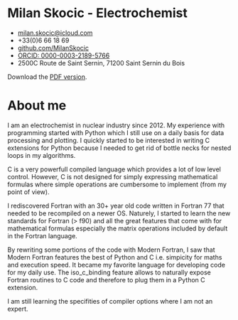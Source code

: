 # Milan Skocic - Electrochemist
	
* [milan.skocic\@icloud.com](mailto://milan.skocic@icloud.com)
* +33(0)6 66 18 69
* [github.com/MilanSkocic](https://www.github.com/MilanSkocic)
* [ORCID: 0000-0003-2189-5766](https://www.orcid.org/0000-0003-2189-5766)
* 2500C Route de Saint Sernin, 71200 Saint Sernin du Bois

Download the [PDF version](./cv-milan_skocic-en.pdf).

# About me

I am an electrochemist in nuclear industry since 2012. My experience with programming started with Python which I still use on a daily basis for data processing and plotting. 
I quickly started to be interested in writing C extensions for Python because I needed to get rid of bottle necks for nested loops in my algorithms. 

C is a very powerfull compiled language which provides a lot of low level control. However, C is not designed for simply expressing mathematical formulas where simple operations are cumbersome to implement (from my point of view).

I rediscovered Fortran with an 30+ year old code written in Fortran 77 that needed to be recompiled on a newer OS. Naturely, I started to learn the new standards for Fortran (> f90) and all the great features that come with for mathematical formulas especially the matrix operations included by default in the Fortran language. 

By rewriting some portions of the code with Modern Fortran, I saw that Modern Fortran features the best of Python and C i.e. simpicity for maths and execution speed. It became my favorite language for developing code for my daily use. The iso_c_binding feature allows to naturally expose Fortran routines to C code and therefore to plug them in a Python C extension. 

I am still learning the specifities of compiler options where I am not an expert.